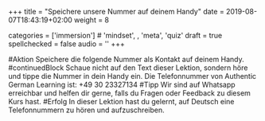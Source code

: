 +++
title = "Speichere unsere Nummer auf deinem Handy"
date =  2019-08-07T18:43:19+02:00
weight = 8

categories = ['immersion'] # 'mindset', , 'meta', 'quiz'
draft = true
spellchecked = false
audio = ''
+++


#Aktion Speichere die folgende Nummer als Kontakt auf deinem Handy.
#continuedBlock Schaue nicht auf den Text dieser Lektion, sondern höre und tippe die Nummer in dein Handy ein.
Die Telefonnummer von Authentic German Learning ist: +49 30 23327134
#Tipp Wir sind auf Whatsapp erreichbar und helfen dir gerne, falls du Fragen oder Feedback zu diesem Kurs hast.
#Erfolg In dieser Lektion hast du gelernt, auf Deutsch eine Telefonnummern zu hören und aufzuschreiben.